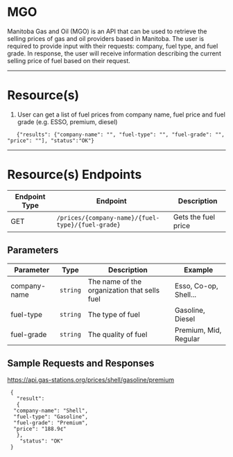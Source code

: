 # MGO

Manitoba Gas and Oil (MGO) is an API that can be used to retrieve the selling
prices of gas and oil providers based in Manitoba. The user is required to
provide input with their requests: company, fuel type, and fuel grade.
In response, the user will receive information describing the current selling
price of fuel based on their request.

---

# Resource(s)

1. User can get a list of fuel prices from company name, fuel price and fuel grade (e.g. ESSO, premium, diesel) 
```
   {"results": {"company-name": "", "fuel-type": "", "fuel-grade": "", "price": ""], "status":"OK"}
```


---

# Resource(s) Endpoints

| Endpoint Type | Endpoint                                          | Description         |
| ------------- | ------------------------------------------------- | ------------------- |
| GET           | `/prices/{company-name}/{fuel-type}/{fuel-grade}` | Gets the fuel price |

## Parameters

| Parameter    |   Type   | Description                                  | Example               |
| ------------ | :------: | -------------------------------------------- | --------------------- |
| company-name | `string` | The name of the organization that sells fuel | Esso, Co-op, Shell... |
| fuel-type    | `string` | The type of fuel                             | Gasoline, Diesel      |
| fuel-grade   | `string` | The quality of fuel                          | Premium, Mid, Regular |

## Sample Requests and Responses

https://api.gas-stations.org/prices/shell/gasoline/premium

```
 {
   "result":
   {
  "company-name": "Shell",
  "fuel-type": "Gasoline",
  "fuel-grade": "Premium",
  "price": "188.9¢"
   },
    "status": "OK"
 }
```
